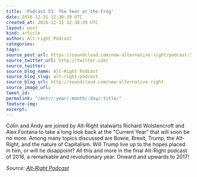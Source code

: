 ```yaml
---
title: 'Podcast 51: The Year or the Frog'
date: 2016-12-31 12:38:39 UTC
created_at: 2016-12-31 12:38:39 UTC
layout: post
kind: article
author: Alt-right Podcast
categories: 
tags: 
source_post_url: https://soundcloud.com/new-alternative-right/podcast-51-the-year-or-the-frog
source_twitter_url: http://twitter.com/
source_twitter: 
source_blog_name: Alt-Right Podcast
source_blog_slug: alt-right-podcast
source_blog_url: http://soundcloud.com/new-alternative-right
source_image_url: 
tweet_id: 
permalink: "/mntr/:year/:month/:day/:title/"
feature-img: 
excerpt: 
---
```

Colin and Andy are joined by Alt-Right stalwarts Richard Wolstencroft and Alex Fontana to take a long look back at the "Current Year" that will soon be no more. Among many topics discussed are Bowie, Brexit, Trump, the Alt-Right, and the nature of Capitalism. Will Trump live up to the hopes placed in him, or will he disappoint? All this and more in the final Alt-Right podcast of 2016, a remarkable and revolutionary year. Onward and upwards to 2017!<div class="">
    <i>Source: <a href="http://soundcloud.com/new-alternative-right">Alt-Right Podcast</a></i>
</div>
